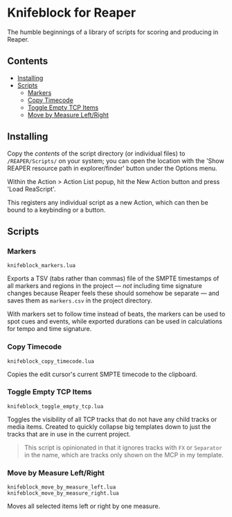 # Knifeblock for Reaper

The humble beginnings of a library of scripts for scoring and producing in Reaper.

## Contents

<!-- MarkdownTOC autolink=true -->

- [Installing](#installing)
- [Scripts](#scripts)
	- [Markers](#markers)
	- [Copy Timecode](#copy-timecode)
	- [Toggle Empty TCP Items](#toggle-empty-tcp-items)
	- [Move by Measure Left/Right](#move-by-measure-leftright)

<!-- /MarkdownTOC -->

## Installing

Copy the *contents* of the script directory (or individual files) to `/REAPER/Scripts/` on your system; you can open the location with the 'Show REAPER resource path in explorer/finder' button under the Options menu.

Within the Action > Action List popup, hit the New Action button and press 'Load ReaScript'.

This registers any individual script as a new Action, which can then be bound to a keybinding or a button.

## Scripts

### Markers

	knifeblock_markers.lua

Exports a TSV (tabs rather than commas) file of the SMPTE timestamps of all markers and regions in the project — *not* including time signature changes because Reaper feels these should somehow be separate — and saves them as `markers.csv` in the project directory.

With markers set to follow time instead of beats, the markers can be used to spot cues and events, while exported durations can be used in calculations for tempo and time signature.

### Copy Timecode

	knifeblock_copy_timecode.lua

Copies the edit cursor's current SMPTE timecode to the clipboard.

### Toggle Empty TCP Items

	knifeblock_toggle_empty_tcp.lua

Toggles the visibility of all TCP tracks that do not have any child tracks or media items.  Created to quickly collapse big templates down to just the tracks that are in use in the current project.

> This script is opinionated in that it ignores tracks with `FX` or `Separator` in the name, which are tracks only shown on the MCP in my template.

### Move by Measure Left/Right

	knifeblock_move_by_measure_left.lua
	knifeblock_move_by_measure_right.lua

Moves all selected items left or right by one measure.
